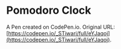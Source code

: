 # Pomodoro Clock

A Pen created on CodePen.io. Original URL: [https://codepen.io/_STiwari/full/eYJaqoj](https://codepen.io/_STiwari/full/eYJaqoj).


